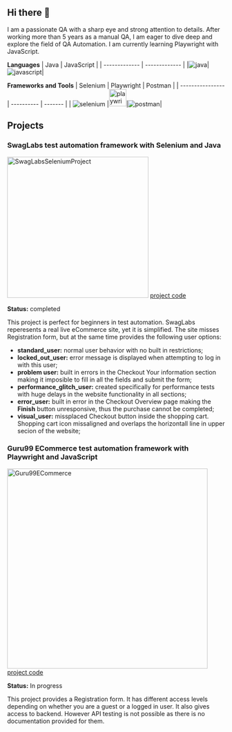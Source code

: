 ## Hi there 👋

<!--
**mtsonkova/mtsonkova** is a ✨ _special_ ✨ repository because its `README.md` (this file) appears on your GitHub profile.

Here are some ideas to get you started:

- 🔭 I’m currently working on ...
- 🌱 I’m currently learning ...
- 👯 I’m looking to collaborate on ...
- 🤔 I’m looking for help with ...
- 💬 Ask me about ...
- 📫 How to reach me: ...
- 😄 Pronouns: ...
- ⚡ Fun fact: ...
-->

I am a passionate QA with a sharp eye and strong attention to details. After working more than 5 years as a manual QA, I am eager to dive deep and explore the field of QA Automation. I am currently learning Playwright with JavaScript. 

**Languages**
| Java          | JavaScript |
| ------------- | ------------- |
|![java](https://github.com/user-attachments/assets/b8ac74d0-fde6-4e6c-9c27-c5a416d44f09)|![javascript](https://github.com/user-attachments/assets/b6964575-2534-4d3b-b1db-0abc45b83a35)|

**Frameworks and Tools**
| Selenium         | Playwright | Postman |
| ---------------- | ---------- | ------- |
| ![selenium](https://github.com/user-attachments/assets/b4254216-5583-45e3-975f-ca6cf186e261) |<img width="40" alt="playwrightlogoResized" src="https://github.com/user-attachments/assets/72cf9023-31a6-4a39-b93d-16a1d1d529c4">|![postman](https://github.com/user-attachments/assets/099b455f-1d53-4016-b6b4-6ecd39ec3666)|


## Projects

### SwagLabs test automation framework with Selenium and Java
[<img width="327" alt="SwagLabsSeleniumProject" src="https://github.com/user-attachments/assets/12e0a67d-c494-4f4c-b8a2-0cb754213a44">](https://www.saucedemo.com/)
[project code](https://github.com/mtsonkova/SwagLabsTestAutomation)

**Status:** completed

This project is perfect for beginners in test automation. SwagLabs reperesents a real live eCommerce site, yet it is simplified. The site misses Registration form, but at the same time provides the following user options:
  * **standard_user:** normal user behavior with no built in restrictions;
  * **locked_out_user:** error message is displayed when attempting to log in with this user;
  * **problem user:** built in errors in the Checkout Your information section making it imposible to fill in all the fields and submit the form;
  *  **performance_glitch_user:** created specifically for performance tests with huge delays in the website functionality in all sections;
  *  **error_user:** built in error in the Checkout Overview page making the **Finish** button unresponsive, thus the purchase cannot be completed;
  *  **visual_user:** missplaced Checkout button inside the shopping cart. Shopping cart icon missaligned and overlaps the horizontall line in upper secion of the website;

### Guru99 ECommerce test automation framework with Playwright and JavaScript
[<img width="464" alt="Guru99ECommerce" src="https://github.com/user-attachments/assets/49412224-6601-4f42-beb5-5b7dc296f14e">](http://live.techpanda.org/)
[project code](https://github.com/mtsonkova/Guru99-EComerce-Project-Playwright-JS)

**Status:** In progress

This project provides a Registration form. It has different access levels depending on whether you are a guest or a logged in user. It also gives access to backend. However API testing is not possible as there is no documentation provided for them.

